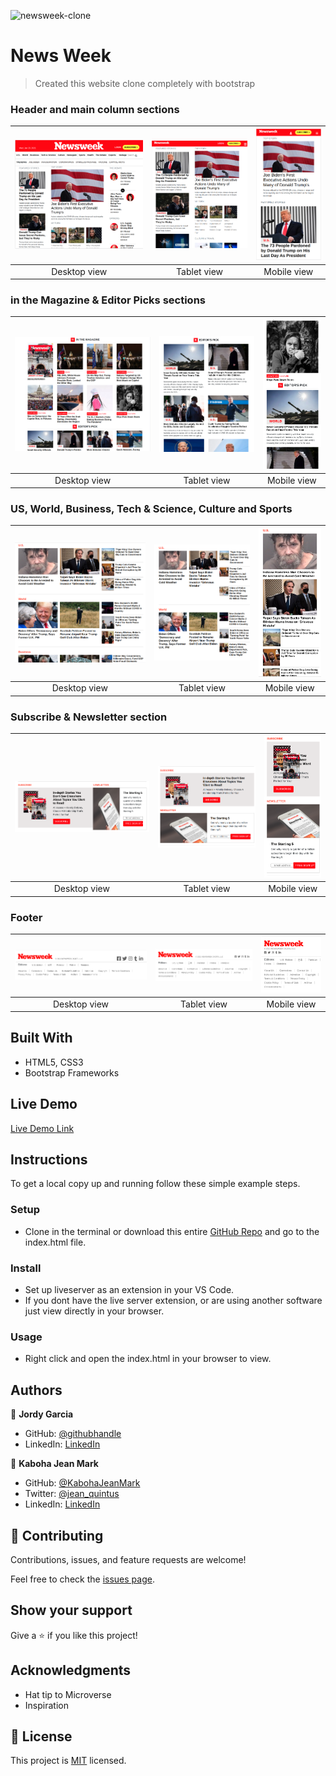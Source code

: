 ![newsweek-clone](https://img.shields.io/badge/myapp-blueviolet)

# News Week

> Created this website clone completely with bootstrap

### Header and main column sections
| ![screenshot](assets/milestone2-laptop.png) | ![screenshot](assets/milestone2-tablet.png) | ![screenshot](assets/milestone2-phone.png) |
|:---:|:---:|:---:|
 Desktop view | Tablet view | Mobile view |

### in the Magazine & Editor Picks sections

| ![screenshot](assets/milestone3-mag-editor-laptop.png) | ![screenshot](assets/milestone3-mag-editor-tablet.png) | ![screenshot](assets/milestone3-mag-editor-mobile.png) |
|:---:|:---:|:---:|
 Desktop view | Tablet view | Mobile view |

### US, World, Business, Tech & Science, Culture and Sports

| ![screenshot](assets/us-laptop.png) | ![screenshot](assets/us-tablet.png) | ![screenshot](assets/us-mobile.png) |
|:---:|:---:|:---:|
 Desktop view | Tablet view | Mobile view |

### Subscribe & Newsletter section

| ![screenshot](assets/subscribe-laptop.png) | ![screenshot](assets/subscribe-tablet.png) | ![screenshot](assets/subscribe-mobile.png) |
|:---:|:---:|:---:|
 Desktop view | Tablet view | Mobile view |


### Footer

| ![screenshot](assets/footer-desktop.png) | ![screenshot](assets/footer-tablet.png) | ![screenshot](assets/footer-mobile.png) |
|:---:|:---:|:---:|
 Desktop view | Tablet view | Mobile view |

## Built With

- HTML5, CSS3
- Bootstrap Frameworks

## Live Demo

[Live Demo Link](https://garciajordy.github.io/NewsWeek-Project/)

## Instructions
To get a local copy up and running follow these simple example steps.

### Setup
- Clone in the terminal or download this entire [GitHub Repo](https://github.com/garciajordy/NewsWeek-Project) and go to the index.html file.

### Install
- Set up liveserver as an extension in your VS Code.
- If you dont have the live server extension, or are using another software just view directly in your browser.

### Usage
- Right click and open the index.html in your browser to view.

## Authors

👤 **Jordy Garcia**

- GitHub: [@githubhandle](https://github.com/garciajordy)
- LinkedIn: [LinkedIn](https://www.linkedin.com/in/jordy-garcia-675849206/)

👤 **Kaboha Jean Mark**

- GitHub: [@KabohaJeanMark](https://github.com/KabohaJeanMark)
- Twitter: [@jean_quintus](https://twitter.com/jean_quintus)
- LinkedIn: [LinkedIn](https://www.linkedin.com/in/jean-mark-kaboha-software-engineer/)

## 🤝 Contributing

Contributions, issues, and feature requests are welcome!

Feel free to check the [issues page](issues/).

## Show your support

Give a ⭐️ if you like this project!

## Acknowledgments

- Hat tip to Microverse
- Inspiration

## 📝 License

This project is [MIT](./LICENSE) licensed.
